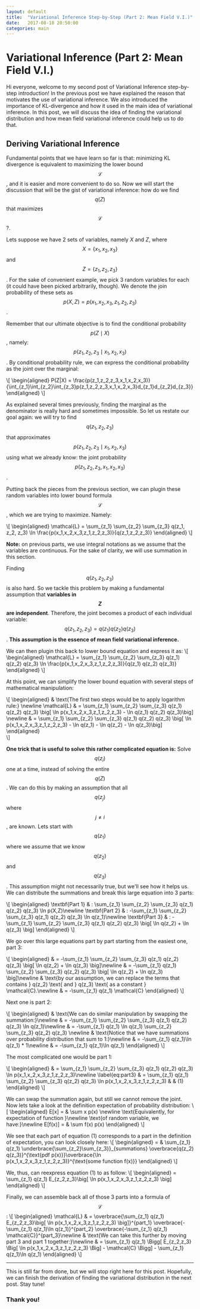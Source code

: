 ```yaml
---
layout: default
title:  "Variational Inference Step-by-Step (Part 2: Mean Field V.I.)"
date:   2017-08-18 20:50:00
categories: main
---
```


# Variational Inference (Part 2: Mean Field V.I.) 
Hi everyone, welcome to my second post of Variational Inference step-by-step introduction! In the previous post we have explained the reason that motivates the use of variational inference. We also introduced the importance of KL-divergence and how it used in the main idea of variational inference. In this post, we will discuss the idea of finding the variational distribution and how mean field variational inference could help us to do that.

## Deriving Variational Inference
Fundamental points that we have learn so far is that: minimizing KL divergence is equivalent to maximizing the lower bound $$\mathcal{L}$$, and it is easier and more convenient to do so. Now we will start the discussion that will be the gist of variational inference: how do we find $$q(Z)$$ that maximizes $$\mathcal{L}$$?.

Lets suppose we have 2 sets of variables, namely $X$ and $Z$, where $$X = \{x_1, x_2, x_3\}$$ and $$Z = \{z_1, z_2, z_3\}$$. For the sake of convenient example, we pick 3 random variables for each (it could have been picked arbitrarily, though). We denote the join probability of these sets as $$p(X, Z) = p(x_1,x_2,x_3,z_1,z_2,z_3)$$.

Remember that our ultimate objective is to find the conditional probability $$p(Z \mid X)$$, namely: $$p(z_1, z_2, z_3 \mid x_1, x_2,x_3)$$. By conditional probability rule, we can express the conditional probability as the joint over the marginal:

\\[
\begin{aligned}
P(Z|X) = \frac{p(z_1,z_2,z_3,x_1,x_2,x_3)}
{\int_{z_1}\int_{z_2}\int_{z_3}p(z_1,z_2,z_3,x_1,x_2,x_3)d_{z_1}d_{z_2}d_{z_3}}
\end{aligned}
\\]

As explained several times previously, finding the marginal as the denominator is really hard and sometimes impossible. So let us restate our goal again: we will try to find $$q(z_1,z_2,z_3)$$ that approximates $$p(z_1, z_2, z_3\mid x_1, x_2,x_3)$$ using what we already know: the joint probability $$p(z_1, z_2, z_3, x_1, x_2,x_3)$$.

Putting back the pieces from the previous section, we can plugin these random variables into lower bound formula $$\mathcal{L}$$, which we are trying to maximize. Namely:

\\[
\begin{aligned}
\mathcal{L} = \sum_{z_1} \sum_{z_2} \sum_{z_3} q(z_1, z_2, z_3) \ln \frac{p(x_1,x_2,x_3,z_1,z_2,z_3)}{q(z_1,z_2,z_3)}
\end{aligned}
\\]

**Note:** on previous parts, we use integral notations as we assume that the variables are continuous. For the sake of clarity, we will use summation in this section.

Finding $$q(z_1,z_2,z_3)$$ is also hard. So we tackle this problem by making a fundamental assumption that **variables in $$Z$$ are independent**. Therefore, the joint becomes a product of each individual variable: $$q(z_1,z_2,z_3) = q(z_1) q(z_2) q(z_3)$$. **This assumption is the essence of mean field variational inference.**

We can then plugin this back to lower bound equation and express it as:
\\[
\begin{aligned}
\mathcal{L} = \sum_{z_1} \sum_{z_2} \sum_{z_3} q(z_1) q(z_2) q(z_3) \ln \frac{p(x_1,x_2,x_3,z_1,z_2,z_3)}{q(z_1) q(z_2) q(z_3)}
\end{aligned}
\\]

At this point, we can simplify the lower bound equation with several steps of mathematical manipulation:

\\[
\begin{aligned}
& \text{The first two steps would be to apply logarithm rule:} \newline
  \mathcal{L}
  	& = \sum_{z_1} \sum_{z_2} \sum_{z_3} q(z_1) q(z_2) q(z_3) \big[ \ln p(x_1,x_2,x_3,z_1,z_2,z_3) - \ln q(z_1) q(z_2) q(z_3)\big] \newline
  	& = \sum_{z_1} \sum_{z_2} \sum_{z_3} q(z_1) q(z_2) q(z_3) \big[ \ln p(x_1,x_2,x_3,z_1,z_2,z_3) - \ln q(z_1) - \ln q(z_2) - \ln q(z_3)\big]
\end{aligned}  
\\]

**One trick that is useful to solve this rather complicated equation is:** Solve $$q(z_i)$$ one at a time, instead of solving the entire $$q(Z)$$. We can do this by making an assumption that all $$q(z_j)$$  where $$j \neq i$$, are known. Lets start with  $$q(z_1)$$ where we assume that we know $$q(z_2)$$ and $$q(z_3)$$.
This assumption might not necessarily true, but we'll see how it helps us.
We can distribute the summations and break this large equation into 3 parts:

\\[
\begin{aligned}
\textbf{Part 1} & : \sum_{z_1} \sum_{z_2} \sum_{z_3} q(z_1) q(z_2) q(z_3) \ln p(X,Z)\newline
\textbf{Part 2} & : -\sum_{z_1} \sum_{z_2} \sum_{z_3} q(z_1) q(z_2) q(z_3) \ln q(z_1)\newline
\textbf{Part 3} & : -\sum_{z_1} \sum_{z_2} \sum_{z_3} q(z_1) q(z_2) q(z_3) \big[ \ln q(z_2) + \ln q(z_3) \big]
\end{aligned}
\\]

We go over this large equations part by part starting from the easiest one, part 3:

\\[
\begin{aligned}
& = -\sum_{z_1} \sum_{z_2} \sum_{z_3} q(z_1) q(z_2) q(z_3) \big[ \ln q(z_2) + \ln q(z_3) \big]\newline
& = -\sum_{z_1} q(z_1) \sum_{z_2} \sum_{z_3} q(z_2) q(z_3) \big[ \ln q(z_2) + \ln q(z_3) \big]\newline
& \text{by our assumption, we can replace the terms that contains } q(z_2) \text{ and } q(z_3) \text{ as a constant } \mathcal{C}.\newline
& = -\sum_{z_1} q(z_1) \mathcal{C}
\end{aligned}
\\]

Next one is part 2:

\\[
\begin{aligned}
& \text{We can do similar manipulation by swapping the summation:}\newline
& = -\sum_{z_1} \sum_{z_2} \sum_{z_3} q(z_1) q(z_2) q(z_3) \ln q(z_1)\newline
& = -\sum_{z_1} q(z_1) \ln q(z_1) \sum_{z_2} \sum_{z_3} q(z_2) q(z_3) \newline
& \text{Notice that we have summations over probability distribution that sum to 1:}\newline
& = -\sum_{z_1} q(z_1)\ln q(z_1) * 1\newline
& = -\sum_{z_1} q(z_1)\ln q(z_1)
\end{aligned}
\\]

The most complicated one would be part 1:

\\[
\begin{aligned}
& = \sum_{z_1} \sum_{z_2} \sum_{z_3} q(z_1) q(z_2) q(z_3) \ln p(x_1,x_2,x_3,z_1,z_2,z_3)\newline
\label{eq:part3}
& = \sum_{z_1} q(z_1) \sum_{z_2} \sum_{z_3} q(z_2) q(z_3) \ln p(x_1,x_2,x_3,z_1,z_2,z_3) & & (1)
\end{aligned}
\\]

We can swap the summation again, but still we cannot remove the joint. Now lets take a look at the definition expectation of probability distribution:
\\[
\begin{aligned}
E[x] = & \sum x p(x) \newline
\text{Equivalently, for expectation of function }\newline
\text{of random variable, we have:}\newline
E[f(x)] = & \sum f(x) p(x)
\end{aligned}
\\]

We see that each part of equation (1) corresponds to a part in the definition of expectation, you can look closely here:
\\[
\begin{aligned}
= & \sum_{z_1} q(z_1) \underbrace{\sum_{z_2}\sum_{z_3}}_{summations} \overbrace{q(z_2) q(z_3)}^{\text{pdf p(x)}}\overbrace{\ln p(x_1,x_2,x_3,z_1,z_2,z_3)}^{\text{some function f(x)}}
\end{aligned} 
\\]

We, thus, can reexpress equation (1) to as follow:
\\[
\begin{aligned}
= \sum_{z_1} q(z_1) E_{z_2,z_3}\big[ \ln p(x_1,x_2,x_3,z_1,z_2,z_3) \big]
\end{aligned}
\\]

Finally, we can assemble back all of those 3 parts into a formula of $$\mathcal{L}$$:
\\[
\begin{aligned}
\mathcal{L}
& = \overbrace{\sum_{z_1} q(z_1) E_{z_2,z_3}\big[ \ln p(x_1,x_2,x_3,z_1,z_2,z_3) \big]}^{part_1}
 \overbrace{- \sum_{z_1} q(z_1)\ln q(z_1)}^{part_2} \overbrace{-\sum_{z_1} q(z_1) \mathcal{C}}^{part_3}\newline
& \text{We can take this further by moving part 3 and part 1 together:}\newline
& = \sum_{z_1} q(z_1) \Bigg[ E_{z_2,z_3} \Big[ \ln p(x_1,x_2,x_3,z_1,z_2,z_3) \Big] - \mathcal{C} \Bigg] - \sum_{z_1} q(z_1)\ln q(z_1)
\end{aligned}
\\]

---

This is still far from done, but we will stop right here for this post. Hopefully, we can finish the derivation of finding the variational distribution in the next post. Stay tune!

### Thank you!

[jekyll-gh]: https://github.com/mojombo/jekyll
[jekyll]:    http://jekyllrb.com